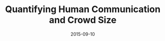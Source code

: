 ---
title: "Quantifying Human Communication and Crowd Size"
collection: talks
type: "Contributed talk"
permalink: /talks/2015-09-10-talk-18
venue: "Student Conference on Complexity Science"
date: 2015-09-10
location: "Granada, ES"
---